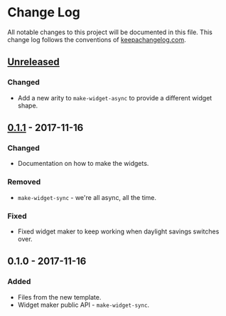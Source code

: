 # Change Log
All notable changes to this project will be documented in this file. This change log follows the conventions of [keepachangelog.com](http://keepachangelog.com/).

## [Unreleased]
### Changed
- Add a new arity to `make-widget-async` to provide a different widget shape.

## [0.1.1] - 2017-11-16
### Changed
- Documentation on how to make the widgets.

### Removed
- `make-widget-sync` - we're all async, all the time.

### Fixed
- Fixed widget maker to keep working when daylight savings switches over.

## 0.1.0 - 2017-11-16
### Added
- Files from the new template.
- Widget maker public API - `make-widget-sync`.

[Unreleased]: https://github.com/your-name/spider-server/compare/0.1.1...HEAD
[0.1.1]: https://github.com/your-name/spider-server/compare/0.1.0...0.1.1
